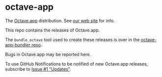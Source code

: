 octave-app
============

The [Octave.app](https://octave-app.github.io) distribution. See [our web site](https://octave-app.github.io) for info.

This repo contains the releases of Octave.app.

The `bundle_octave` tool used to create these releases is over in the [octave-app-bundler repo](https://github.com/octave-app/octave-app-bundler).

Bugs in Octave.app may be reported here.

To use GitHub Notifications to be notified of new Octave.app releases, subscribe to [Issue #1 "Updates"](https://github.com/octave-app/octave-app/issues/1).
